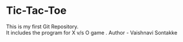 # Tic-Tac-Toe
This is my first Git Repository.<br> It includes the program for X v/s O game .
Author - Vaishnavi Sontakke  

